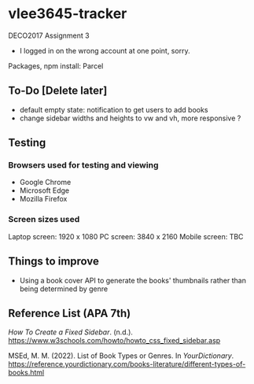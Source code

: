 # vlee3645-tracker
DECO2017 Assignment 3
* I logged in on the wrong account at one point, sorry.

Packages, npm install: Parcel

## To-Do [Delete later]
- default empty state: notification to get users to add books
- change sidebar widths and heights to vw and vh, more responsive ?

## Testing
### Browsers used for testing and viewing
- Google Chrome
- Microsoft Edge
- Mozilla Firefox

### Screen sizes used
Laptop screen: 1920 x 1080
PC screen: 3840 x 2160
Mobile screen: TBC

## Things to improve
- Using a book cover API to generate the books' thumbnails rather than being determined by genre

## Reference List (APA 7th)

_How To Create a Fixed Sidebar_. (n.d.). https://www.w3schools.com/howto/howto_css_fixed_sidebar.asp

MSEd, M. M. (2022). List of Book Types or Genres. In _YourDictionary_. https://reference.yourdictionary.com/books-literature/different-types-of-books.html